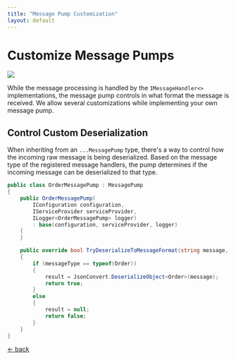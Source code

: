 ```yaml
---
title: "Message Pump Customization"
layout: default
---
```


# Customize Message Pumps

![](https://img.shields.io/badge/Available%20starting-v0.1-green?link=https://github.com/arcus-azure/arcus.messaging/releases/tag/v0.1.0)

While the message processing is handled by the `IMessageHandler<>` implementations, the message pump controls in what format the message is received.
We allow several customizations while implementing your own message pump.

## Control Custom Deserialization

When inheriting from an `...MessagePump` type, there's a way to control how the incoming raw message is being deserialized.
Based on the message type of the registered message handlers, the pump determines if the incoming message can be deserialized to that type.

```csharp
public class OrderMessagePump : MessagePump
{
    public OrderMessagePump(
        IConfiguration configuration, 
        IServiceProvider serviceProvider, 
        ILogger<OrderMessagePump> logger)
        : base(configuration, serviceProvider, logger)
    {
    }

    public override bool TryDeserializeToMessageFormat(string message, Type messageType, out object? result)
    {
        if (messageType == typeof(Order))
        {
            result = JsonConvert.DeserializeObject<Order>(message);
            return true;
        }
        else
        {
            result = null;
            return false;
        }
    }
}
```

[&larr; back](/)